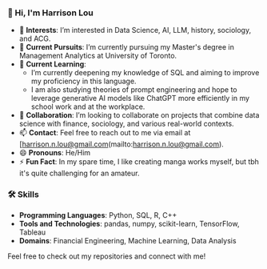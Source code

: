 ### 👋 Hi, I'm Harrison Lou

- 👀 **Interests**: I’m interested in Data Science, AI, LLM, history, sociology, and ACG.
- 🌱 **Current Pursuits**: I’m currently pursuing my Master's degree in Management Analytics at University of Toronto.
- 📑 **Current Learning**: 
  - I’m currently deepening my knowledge of SQL and aiming to improve my proficiency in this language.
  - I am also studying theories of prompt engineering and hope to leverage generative AI models like ChatGPT more efficiently in my school work and at the workplace.
- 💞️ **Collaboration**: I’m looking to collaborate on projects that combine data science with finance, sociology, and various real-world contexts.
- 📫 **Contact**: Feel free to reach out to me via email at [harrison.n.lou@gmail.com(mailto:harrison.n.lou@gmail.com).
- 😄 **Pronouns**: He/Him
- ⚡ **Fun Fact**: In my spare time, I like creating manga works myself, but tbh it's quite challenging for an amateur.
<!---
nanlou888/nanlou888 is a ✨ special ✨ repository because its `README.md` (this file) appears on your GitHub profile.
You can click the Preview link to take a look at your changes.
--->

### 🛠 Skills
- **Programming Languages**: Python, SQL, R, C++
- **Tools and Technologies**: pandas, numpy, scikit-learn, TensorFlow, Tableau
- **Domains**: Financial Engineering, Machine Learning, Data Analysis
<!---
### 🌟 Projects
- **Project 1**: [Credit VaR Calculation](link-to-project)
  - Description: Calculated the 1-year 99% credit VaR of a portfolio of bonds using the CreditMetrics model and 10,000 simulations.
- **Project 2**: [Stock Return Prediction](link-to-project)
  - Description: Developed machine learning models to predict stock returns using historical data.
--->
Feel free to check out my repositories and connect with me!
